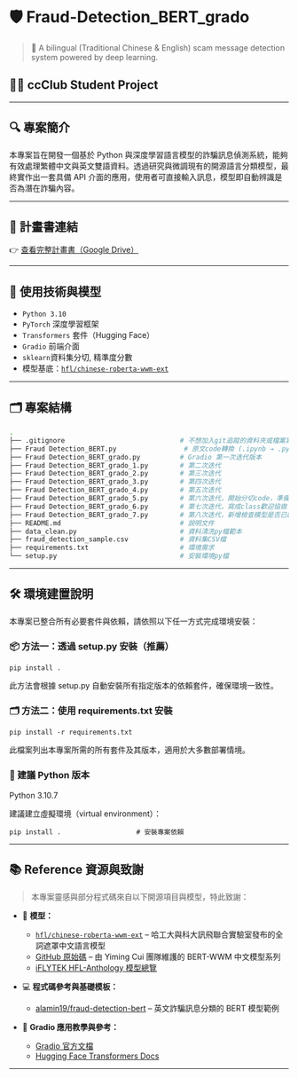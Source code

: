 # 🛡️ Fraud-Detection_BERT_grado
> 📘 A bilingual (Traditional Chinese & English) scam message detection system powered by deep learning.

## 👨‍💻 ccClub Student Project

---

## 🔍 專案簡介
本專案旨在開發一個基於 Python 與深度學習語言模型的詐騙訊息偵測系統，能夠有效處理繁體中文與英文雙語資料。透過研究與微調現有的開源語言分類模型，最終實作出一套具備 API 介面的應用，使用者可直接輸入訊息，模型即自動辨識是否為潛在詐騙內容。

---

## 📑 計畫書連結
👉 [查看完整計畫書（Google Drive）](https://drive.google.com/file/d/1oROgam9Gi4sWE_0txIXegUWiMfho0Kko/view?usp=drive_link)

---

## 🧠 使用技術與模型

- `Python 3.10`
- `PyTorch` 深度學習框架
- `Transformers` 套件（Hugging Face）
- `Gradio` 前端介面
- `sklearn`資料集分切, 精準度分數
- 模型基底：[`hfl/chinese-roberta-wwm-ext`](https://huggingface.co/hfl/chinese-roberta-wwm-ext)

---

## 🗂️ 專案結構
```bash
.
├── .gitignore                             # 不想加入git追蹤的資料夾或檔案寫在這裏面
├── Fraud Detection_BERT.py                 # 原文code轉換 (.ipynb → .py)
├── Fraud Detection_BERT_grado.py          # Gradio 第一次迭代版本
├── Fraud Detection_BERT_grado_1.py        # 第二次迭代
├── Fraud Detection_BERT_grado_2.py        # 第三次迭代
├── Fraud Detection_BERT_grado_3.py        # 第四次迭代
├── Fraud Detection_BERT_grado_4.py        # 第五次迭代
├── Fraud Detection_BERT_grado_5.py        # 第六次迭代，開始分切code，準備寫成Class，方便協做
├── Fraud Detection_BERT_grado_6.py        # 第七次迭代，寫成class歡迎協做
├── Fraud Detection_BERT_grado_7.py        # 第八次迭代，新增檢查模型是否已經訓練過function
├── README.md                              # 說明文件
├── data_clean.py                          # 資料清洗py檔範本
├── fraud_detection_sample.csv             # 資料集CSV檔
├── requirements.txt                       # 環境需求
└── setup.py                               # 安裝環境py檔
```
---
## 🛠️ 環境建置說明

本專案已整合所有必要套件與依賴，請依照以下任一方式完成環境安裝：
### 📦 方法一：透過 setup.py 安裝（推薦）
```
pip install .
```
此方法會根據 setup.py 自動安裝所有指定版本的依賴套件，確保環境一致性。
### 🗂 方法二：使用 requirements.txt 安裝
```
pip install -r requirements.txt
```
此檔案列出本專案所需的所有套件及其版本，適用於大多數部署情境。
### 🧪 建議 Python 版本

Python 3.10.7

建議建立虛擬環境（virtual environment）：

```
pip install .                   # 安裝專案依賴
```
---

## 📚 Reference 資源與致謝

> 本專案靈感與部分程式碼來自以下開源項目與模型，特此致謝：

- 📌 **模型：**  
  - [`hfl/chinese-roberta-wwm-ext`](https://huggingface.co/hfl/chinese-roberta-wwm-ext) – 哈工大與科大訊飛聯合實驗室發布的全詞遮罩中文語言模型  
  - [GitHub 原始碼](https://github.com/ymcui/Chinese-BERT-wwm) – 由 Yiming Cui 團隊維護的 BERT-WWM 中文模型系列  
  - [iFLYTEK HFL-Anthology 模型總覽](https://github.com/iflytek/HFL-Anthology?tab=readme-ov-file#Pre-trained-Language-Model)

- 💻 **程式碼參考與基礎模板：**  
  - [alamin19/fraud-detection-bert](https://github.com/alamin19/fraud-detection-bert) – 英文詐騙訊息分類的 BERT 模型範例

- 📘 **Gradio 應用教學與參考：**  
  - [Gradio 官方文檔](https://www.gradio.app/guides)
  - [Hugging Face Transformers Docs](https://huggingface.co/docs/transformers/index)

---

